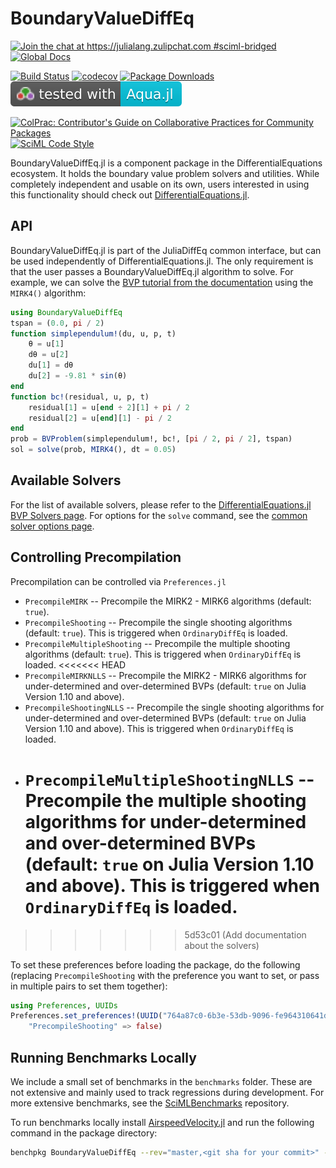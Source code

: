 # BoundaryValueDiffEq

[![Join the chat at https://julialang.zulipchat.com #sciml-bridged](https://img.shields.io/static/v1?label=Zulip&message=chat&color=9558b2&labelColor=389826)](https://julialang.zulipchat.com/#narrow/stream/279055-sciml-bridged)
[![Global Docs](https://img.shields.io/badge/docs-SciML-blue.svg)](https://docs.sciml.ai/BoundaryValueDiffEq/stable/)

[![Build Status](https://github.com/SciML/BoundaryValueDiffEq.jl/workflows/CI/badge.svg)](https://github.com/SciML/BoundaryValueDiffEq.jl/actions?query=workflow%3ACI)
[![codecov](https://codecov.io/gh/SciML/BoundaryValueDiffEq.jl/branch/master/graph/badge.svg)](https://codecov.io/gh/SciML/BoundaryValueDiffEq.jl)
[![Package Downloads](https://shields.io/endpoint?url=https://pkgs.genieframework.com/api/v1/badge/BoundaryValueDiffEq)](https://pkgs.genieframework.com?packages=BoundaryValueDiffEq)
[![Aqua QA](https://raw.githubusercontent.com/JuliaTesting/Aqua.jl/master/badge.svg)](https://github.com/JuliaTesting/Aqua.jl)

[![ColPrac: Contributor's Guide on Collaborative Practices for Community Packages](https://img.shields.io/badge/ColPrac-Contributor%27s%20Guide-blueviolet)](https://github.com/SciML/ColPrac)
[![SciML Code Style](https://img.shields.io/static/v1?label=code%20style&message=SciML&color=9558b2&labelColor=389826)](https://github.com/SciML/SciMLStyle)

BoundaryValueDiffEq.jl is a component package in the DifferentialEquations ecosystem. It holds the
boundary value problem solvers and utilities. While completely independent
and usable on its own, users interested in using this
functionality should check out [DifferentialEquations.jl](https://github.com/JuliaDiffEq/DifferentialEquations.jl).

## API

BoundaryValueDiffEq.jl is part of the JuliaDiffEq common interface, but can be used independently of DifferentialEquations.jl. The only requirement is that the user passes a BoundaryValueDiffEq.jl algorithm to solve. For example, we can solve the [BVP tutorial from the documentation](https://docs.sciml.ai/DiffEqDocs/stable/tutorials/bvp_example/) using the `MIRK4()` algorithm:

```julia
using BoundaryValueDiffEq
tspan = (0.0, pi / 2)
function simplependulum!(du, u, p, t)
    θ = u[1]
    dθ = u[2]
    du[1] = dθ
    du[2] = -9.81 * sin(θ)
end
function bc!(residual, u, p, t)
    residual[1] = u[end ÷ 2][1] + pi / 2
    residual[2] = u[end][1] - pi / 2
end
prob = BVProblem(simplependulum!, bc!, [pi / 2, pi / 2], tspan)
sol = solve(prob, MIRK4(), dt = 0.05)
```

## Available Solvers

For the list of available solvers, please refer to the [DifferentialEquations.jl BVP Solvers page](https://docs.sciml.ai/DiffEqDocs/stable/solvers/bvp_solve/). For options for the `solve` command, see the [common solver options page](https://docs.sciml.ai/DiffEqDocs/stable/basics/common_solver_opts/).

## Controlling Precompilation

Precompilation can be controlled via `Preferences.jl`

  - `PrecompileMIRK` -- Precompile the MIRK2 - MIRK6 algorithms (default: `true`).
  - `PrecompileShooting` -- Precompile the single shooting algorithms (default: `true`). This is triggered when `OrdinaryDiffEq` is loaded.
  - `PrecompileMultipleShooting` -- Precompile the multiple shooting algorithms (default: `true`). This is triggered when `OrdinaryDiffEq` is loaded.
    <<<<<<< HEAD
  - `PrecompileMIRKNLLS` -- Precompile the MIRK2 - MIRK6 algorithms for under-determined and over-determined BVPs (default: `true` on Julia Version 1.10 and above).
  - `PrecompileShootingNLLS` -- Precompile the single shooting algorithms for under-determined and over-determined BVPs (default: `true` on Julia Version 1.10 and above). This is triggered when `OrdinaryDiffEq` is loaded.
  - `PrecompileMultipleShootingNLLS` -- Precompile the multiple shooting algorithms for under-determined and over-determined BVPs (default: `true` on Julia Version 1.10 and above). This is triggered when `OrdinaryDiffEq` is loaded.
    =======

> > > > > > > 5d53c01 (Add documentation about the solvers)

To set these preferences before loading the package, do the following (replacing `PrecompileShooting` with the preference you want to set, or pass in multiple pairs to set them together):

```julia
using Preferences, UUIDs
Preferences.set_preferences!(UUID("764a87c0-6b3e-53db-9096-fe964310641d"),
    "PrecompileShooting" => false)
```

## Running Benchmarks Locally

We include a small set of benchmarks in the `benchmarks` folder. These are not extensive and mainly used to track regressions during development. For more extensive benchmarks, see the [SciMLBenchmarks](https://github.com/SciML/SciMLBenchmarks.jl) repository.

To run benchmarks locally install [AirspeedVelocity.jl](https://github.com/MilesCranmer/AirspeedVelocity.jl) and run the following command in the package directory:

```bash
benchpkg BoundaryValueDiffEq --rev="master,<git sha for your commit>" --bench-on="master"
```
